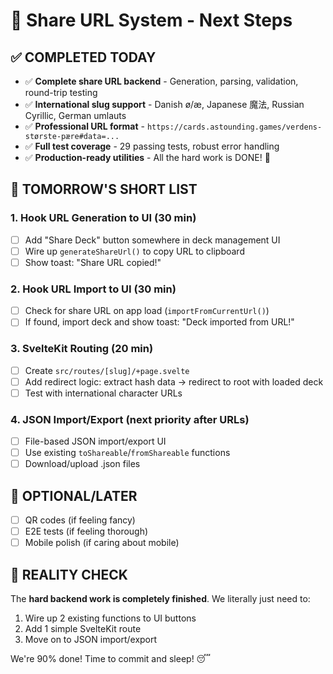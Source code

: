# 🚀 Share URL System - Next Steps

## ✅ **COMPLETED TODAY**
- ✅ **Complete share URL backend** - Generation, parsing, validation, round-trip testing
- ✅ **International slug support** - Danish ø/æ, Japanese 魔法, Russian Cyrillic, German umlauts  
- ✅ **Professional URL format** - `https://cards.astounding.games/verdens-største-pære#data=...`
- ✅ **Full test coverage** - 29 passing tests, robust error handling
- ✅ **Production-ready utilities** - All the hard work is DONE! 🎉

## 🎯 **TOMORROW'S SHORT LIST**

### 1. **Hook URL Generation to UI** (30 min)
- [ ] Add "Share Deck" button somewhere in deck management UI
- [ ] Wire up `generateShareUrl()` to copy URL to clipboard
- [ ] Show toast: "Share URL copied!"

### 2. **Hook URL Import to UI** (30 min)  
- [ ] Check for share URL on app load (`importFromCurrentUrl()`)
- [ ] If found, import deck and show toast: "Deck imported from URL!"

### 3. **SvelteKit Routing** (20 min)
- [ ] Create `src/routes/[slug]/+page.svelte` 
- [ ] Add redirect logic: extract hash data → redirect to root with loaded deck
- [ ] Test with international character URLs

### 4. **JSON Import/Export** (next priority after URLs)
- [ ] File-based JSON import/export UI
- [ ] Use existing `toShareable`/`fromShareable` functions
- [ ] Download/upload .json files

## 🎯 **OPTIONAL/LATER**
- [ ] QR codes (if feeling fancy)
- [ ] E2E tests (if feeling thorough) 
- [ ] Mobile polish (if caring about mobile)

## 🚀 **REALITY CHECK**
The **hard backend work is completely finished**. We literally just need to:
1. Wire up 2 existing functions to UI buttons
2. Add 1 simple SvelteKit route
3. Move on to JSON import/export

We're 90% done! Time to commit and sleep! 😴
